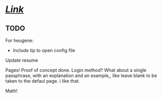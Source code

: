 # *[Link](https://raining.gay)*
## TODO
For heugene:
* Include tip to open config file

Update resume

Pages! Proof of concept done. Login method?
What about a single passphrase, with an explanation and an example,, like leave
blank to be taken to the defaul page. i like that.

Math!

